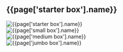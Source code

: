 <section class="boxes">
  <h2 id="box-label" class="handdrawn green-header left-header">{{page['starter box'].name}}</h2>
  <div class="box-carousel">
    <div class="box-slide">
      <div style="width: 100vw"><img src="{{page['starter box'].image}}" alt="{{page['starter box'].name}}"></div>
    </div>
    <div class="box-slide">
      <div style="width: 100vw"><img src="{{page['small box'].image}}" alt="{{page['small box'].name}}"></div>
    </div>
    <div class="box-slide">
      <div style="width: 100vw"><img src="{{page['medium box'].image}}" alt="{{page['medium box'].name}}"></div>
    </div>
    <div class="box-slide">
      <div style="width: 100vw"><img src="{{page['jumbo box'].image}}" alt="{{page['jumbo box'].name}}"></div>
    </div>
  </div>
</section>
